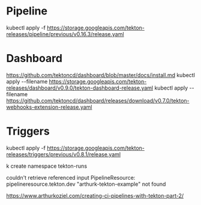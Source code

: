# Pipeline
kubectl apply -f https://storage.googleapis.com/tekton-releases/pipeline/previous/v0.16.3/release.yaml

# Dashboard
https://github.com/tektoncd/dashboard/blob/master/docs/install.md
kubectl apply --filename https://storage.googleapis.com/tekton-releases/dashboard/v0.9.0/tekton-dashboard-release.yaml
kubectl apply --filename https://github.com/tektoncd/dashboard/releases/download/v0.7.0/tekton-webhooks-extension-release.yaml

# Triggers
kubectl apply -f https://storage.googleapis.com/tekton-releases/triggers/previous/v0.8.1/release.yaml


k create namespace tekton-runs


couldn't retrieve referenced input PipelineResource: pipelineresource.tekton.dev "arthurk-tekton-example" not found


https://www.arthurkoziel.com/creating-ci-pipelines-with-tekton-part-2/
